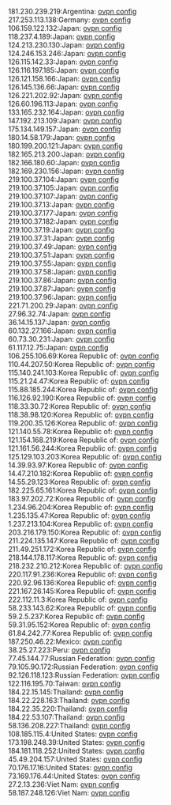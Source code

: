 181.230.239.219:Argentina: [ovpn config](vpn/181_230_239_219.ovpn)  
217.253.113.138:Germany: [ovpn config](vpn/217_253_113_138.ovpn)  
106.159.122.132:Japan: [ovpn config](vpn/106_159_122_132.ovpn)  
118.237.4.189:Japan: [ovpn config](vpn/118_237_4_189.ovpn)  
124.213.230.130:Japan: [ovpn config](vpn/124_213_230_130.ovpn)  
124.246.153.246:Japan: [ovpn config](vpn/124_246_153_246.ovpn)  
126.115.142.33:Japan: [ovpn config](vpn/126_115_142_33.ovpn)  
126.116.197.185:Japan: [ovpn config](vpn/126_116_197_185.ovpn)  
126.121.158.166:Japan: [ovpn config](vpn/126_121_158_166.ovpn)  
126.145.136.66:Japan: [ovpn config](vpn/126_145_136_66.ovpn)  
126.221.202.92:Japan: [ovpn config](vpn/126_221_202_92.ovpn)  
126.60.196.113:Japan: [ovpn config](vpn/126_60_196_113.ovpn)  
133.165.232.164:Japan: [ovpn config](vpn/133_165_232_164.ovpn)  
147.192.213.109:Japan: [ovpn config](vpn/147_192_213_109.ovpn)  
175.134.149.157:Japan: [ovpn config](vpn/175_134_149_157.ovpn)  
180.14.58.179:Japan: [ovpn config](vpn/180_14_58_179.ovpn)  
180.199.200.121:Japan: [ovpn config](vpn/180_199_200_121.ovpn)  
182.165.213.200:Japan: [ovpn config](vpn/182_165_213_200.ovpn)  
182.166.180.60:Japan: [ovpn config](vpn/182_166_180_60.ovpn)  
182.169.230.156:Japan: [ovpn config](vpn/182_169_230_156.ovpn)  
219.100.37.104:Japan: [ovpn config](vpn/219_100_37_104.ovpn)  
219.100.37.105:Japan: [ovpn config](vpn/219_100_37_105.ovpn)  
219.100.37.107:Japan: [ovpn config](vpn/219_100_37_107.ovpn)  
219.100.37.13:Japan: [ovpn config](vpn/219_100_37_13.ovpn)  
219.100.37.177:Japan: [ovpn config](vpn/219_100_37_177.ovpn)  
219.100.37.182:Japan: [ovpn config](vpn/219_100_37_182.ovpn)  
219.100.37.19:Japan: [ovpn config](vpn/219_100_37_19.ovpn)  
219.100.37.31:Japan: [ovpn config](vpn/219_100_37_31.ovpn)  
219.100.37.49:Japan: [ovpn config](vpn/219_100_37_49.ovpn)  
219.100.37.51:Japan: [ovpn config](vpn/219_100_37_51.ovpn)  
219.100.37.55:Japan: [ovpn config](vpn/219_100_37_55.ovpn)  
219.100.37.58:Japan: [ovpn config](vpn/219_100_37_58.ovpn)  
219.100.37.86:Japan: [ovpn config](vpn/219_100_37_86.ovpn)  
219.100.37.87:Japan: [ovpn config](vpn/219_100_37_87.ovpn)  
219.100.37.96:Japan: [ovpn config](vpn/219_100_37_96.ovpn)  
221.71.200.29:Japan: [ovpn config](vpn/221_71_200_29.ovpn)  
27.96.32.74:Japan: [ovpn config](vpn/27_96_32_74.ovpn)  
36.14.15.137:Japan: [ovpn config](vpn/36_14_15_137.ovpn)  
60.132.27.166:Japan: [ovpn config](vpn/60_132_27_166.ovpn)  
60.73.30.231:Japan: [ovpn config](vpn/60_73_30_231.ovpn)  
61.117.12.75:Japan: [ovpn config](vpn/61_117_12_75.ovpn)  
106.255.106.69:Korea Republic of: [ovpn config](vpn/106_255_106_69.ovpn)  
110.44.207.50:Korea Republic of: [ovpn config](vpn/110_44_207_50.ovpn)  
115.140.241.103:Korea Republic of: [ovpn config](vpn/115_140_241_103.ovpn)  
115.21.24.47:Korea Republic of: [ovpn config](vpn/115_21_24_47.ovpn)  
115.88.185.244:Korea Republic of: [ovpn config](vpn/115_88_185_244.ovpn)  
116.126.92.190:Korea Republic of: [ovpn config](vpn/116_126_92_190.ovpn)  
118.33.30.72:Korea Republic of: [ovpn config](vpn/118_33_30_72.ovpn)  
118.38.98.120:Korea Republic of: [ovpn config](vpn/118_38_98_120.ovpn)  
119.200.35.126:Korea Republic of: [ovpn config](vpn/119_200_35_126.ovpn)  
121.140.55.78:Korea Republic of: [ovpn config](vpn/121_140_55_78.ovpn)  
121.154.168.219:Korea Republic of: [ovpn config](vpn/121_154_168_219.ovpn)  
121.161.56.244:Korea Republic of: [ovpn config](vpn/121_161_56_244.ovpn)  
125.129.103.203:Korea Republic of: [ovpn config](vpn/125_129_103_203.ovpn)  
14.39.93.97:Korea Republic of: [ovpn config](vpn/14_39_93_97.ovpn)  
14.47.210.182:Korea Republic of: [ovpn config](vpn/14_47_210_182.ovpn)  
14.55.29.123:Korea Republic of: [ovpn config](vpn/14_55_29_123.ovpn)  
182.225.65.161:Korea Republic of: [ovpn config](vpn/182_225_65_161.ovpn)  
183.97.202.72:Korea Republic of: [ovpn config](vpn/183_97_202_72.ovpn)  
1.234.96.204:Korea Republic of: [ovpn config](vpn/1_234_96_204.ovpn)  
1.235.135.47:Korea Republic of: [ovpn config](vpn/1_235_135_47.ovpn)  
1.237.213.104:Korea Republic of: [ovpn config](vpn/1_237_213_104.ovpn)  
203.216.179.150:Korea Republic of: [ovpn config](vpn/203_216_179_150.ovpn)  
211.224.135.147:Korea Republic of: [ovpn config](vpn/211_224_135_147.ovpn)  
211.49.251.172:Korea Republic of: [ovpn config](vpn/211_49_251_172.ovpn)  
218.144.178.117:Korea Republic of: [ovpn config](vpn/218_144_178_117.ovpn)  
218.232.210.212:Korea Republic of: [ovpn config](vpn/218_232_210_212.ovpn)  
220.117.91.236:Korea Republic of: [ovpn config](vpn/220_117_91_236.ovpn)  
220.92.96.136:Korea Republic of: [ovpn config](vpn/220_92_96_136.ovpn)  
221.167.26.145:Korea Republic of: [ovpn config](vpn/221_167_26_145.ovpn)  
222.112.11.3:Korea Republic of: [ovpn config](vpn/222_112_11_3.ovpn)  
58.233.143.62:Korea Republic of: [ovpn config](vpn/58_233_143_62.ovpn)  
59.2.5.237:Korea Republic of: [ovpn config](vpn/59_2_5_237.ovpn)  
59.31.95.152:Korea Republic of: [ovpn config](vpn/59_31_95_152.ovpn)  
61.84.242.77:Korea Republic of: [ovpn config](vpn/61_84_242_77.ovpn)  
187.250.46.22:Mexico: [ovpn config](vpn/187_250_46_22.ovpn)  
38.25.27.223:Peru: [ovpn config](vpn/38_25_27_223.ovpn)  
77.45.144.77:Russian Federation: [ovpn config](vpn/77_45_144_77.ovpn)  
79.105.90.172:Russian Federation: [ovpn config](vpn/79_105_90_172.ovpn)  
92.126.118.123:Russian Federation: [ovpn config](vpn/92_126_118_123.ovpn)  
122.116.195.70:Taiwan: [ovpn config](vpn/122_116_195_70.ovpn)  
184.22.15.145:Thailand: [ovpn config](vpn/184_22_15_145.ovpn)  
184.22.228.163:Thailand: [ovpn config](vpn/184_22_228_163.ovpn)  
184.22.35.220:Thailand: [ovpn config](vpn/184_22_35_220.ovpn)  
184.22.53.107:Thailand: [ovpn config](vpn/184_22_53_107.ovpn)  
58.136.208.227:Thailand: [ovpn config](vpn/58_136_208_227.ovpn)  
108.185.115.4:United States: [ovpn config](vpn/108_185_115_4.ovpn)  
173.198.248.39:United States: [ovpn config](vpn/173_198_248_39.ovpn)  
184.181.118.252:United States: [ovpn config](vpn/184_181_118_252.ovpn)  
45.49.204.157:United States: [ovpn config](vpn/45_49_204_157.ovpn)  
70.176.17.16:United States: [ovpn config](vpn/70_176_17_16.ovpn)  
73.169.176.44:United States: [ovpn config](vpn/73_169_176_44.ovpn)  
27.2.13.236:Viet Nam: [ovpn config](vpn/27_2_13_236.ovpn)  
58.187.248.126:Viet Nam: [ovpn config](vpn/58_187_248_126.ovpn)  
